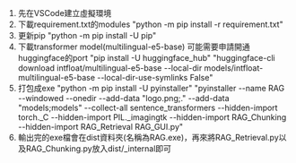 1. 先在VSCode建立虛擬環境
2. 下載requirement.txt的modules "python -m pip install -r requirement.txt"
3. 更新pip "python -m pip install -U pip"
4. 下載transformer model(multilingual-e5-base) 可能需要申請開通huggingface的port
    "pip install -U huggingface_hub"  "huggingface-cli download intfloat/multilingual-e5-base --local-dir models/intfloat-multilingual-e5-base --local-dir-use-symlinks False"
5. 打包成exe
    "python -m pip install -U pyinstaller" 
    "pyinstaller --name RAG --windowed --onedir --add-data "logo.png;." --add-data "models;models" --collect-all sentence_transformers --hidden-import torch._C --hidden-import PIL._imagingtk --hidden-import RAG_Chunking --hidden-import RAG_Retrieval RAG_GUI.py"
6. 輸出完的exe檔會在dist資料夾(名稱為RAG.exe)，再來將RAG_Retrieval.py以及RAG_Chunking.py放入dist/_internal即可
